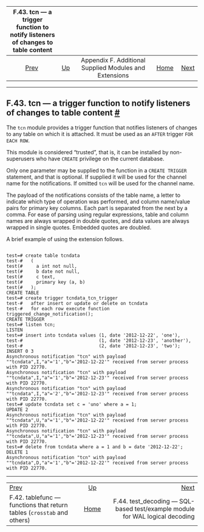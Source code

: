 <!--?xml version="1.0" encoding="UTF-8" standalone="no"?-->

|         F.43. tcn — a trigger function to notify listeners of changes to table content         |                                                                             |                                                        |                                                       |                                                                                                            |
| :--------------------------------------------------------------------------------------------: | :-------------------------------------------------------------------------- | :----------------------------------------------------: | ----------------------------------------------------: | ---------------------------------------------------------------------------------------------------------: |
| [Prev](tablefunc.html "F.42. tablefunc — functions that return tables (crosstab and others)")  | [Up](contrib.html "Appendix F. Additional Supplied Modules and Extensions") | Appendix F. Additional Supplied Modules and Extensions | [Home](index.html "PostgreSQL 17devel Documentation") |  [Next](test-decoding.html "F.44. test_decoding — SQL-based test/example module for WAL logical decoding") |

***

## F.43. tcn — a trigger function to notify listeners of changes to table content [#](#TCN)

[]()[]()

The `tcn` module provides a trigger function that notifies listeners of changes to any table on which it is attached. It must be used as an `AFTER` trigger `FOR EACH ROW`.

This module is considered “trusted”, that is, it can be installed by non-superusers who have `CREATE` privilege on the current database.

Only one parameter may be supplied to the function in a `CREATE TRIGGER` statement, and that is optional. If supplied it will be used for the channel name for the notifications. If omitted `tcn` will be used for the channel name.

The payload of the notifications consists of the table name, a letter to indicate which type of operation was performed, and column name/value pairs for primary key columns. Each part is separated from the next by a comma. For ease of parsing using regular expressions, table and column names are always wrapped in double quotes, and data values are always wrapped in single quotes. Embedded quotes are doubled.

A brief example of using the extension follows.

```

test=# create table tcndata
test-#   (
test(#     a int not null,
test(#     b date not null,
test(#     c text,
test(#     primary key (a, b)
test(#   );
CREATE TABLE
test=# create trigger tcndata_tcn_trigger
test-#   after insert or update or delete on tcndata
test-#   for each row execute function triggered_change_notification();
CREATE TRIGGER
test=# listen tcn;
LISTEN
test=# insert into tcndata values (1, date '2012-12-22', 'one'),
test-#                            (1, date '2012-12-23', 'another'),
test-#                            (2, date '2012-12-23', 'two');
INSERT 0 3
Asynchronous notification "tcn" with payload ""tcndata",I,"a"='1',"b"='2012-12-22'" received from server process with PID 22770.
Asynchronous notification "tcn" with payload ""tcndata",I,"a"='1',"b"='2012-12-23'" received from server process with PID 22770.
Asynchronous notification "tcn" with payload ""tcndata",I,"a"='2',"b"='2012-12-23'" received from server process with PID 22770.
test=# update tcndata set c = 'uno' where a = 1;
UPDATE 2
Asynchronous notification "tcn" with payload ""tcndata",U,"a"='1',"b"='2012-12-22'" received from server process with PID 22770.
Asynchronous notification "tcn" with payload ""tcndata",U,"a"='1',"b"='2012-12-23'" received from server process with PID 22770.
test=# delete from tcndata where a = 1 and b = date '2012-12-22';
DELETE 1
Asynchronous notification "tcn" with payload ""tcndata",D,"a"='1',"b"='2012-12-22'" received from server process with PID 22770.
```

***

|                                                                                                |                                                                             |                                                                                                            |
| :--------------------------------------------------------------------------------------------- | :-------------------------------------------------------------------------: | ---------------------------------------------------------------------------------------------------------: |
| [Prev](tablefunc.html "F.42. tablefunc — functions that return tables (crosstab and others)")  | [Up](contrib.html "Appendix F. Additional Supplied Modules and Extensions") |  [Next](test-decoding.html "F.44. test_decoding — SQL-based test/example module for WAL logical decoding") |
| F.42. tablefunc — functions that return tables (`crosstab` and others)                         |            [Home](index.html "PostgreSQL 17devel Documentation")            |                              F.44. test\_decoding — SQL-based test/example module for WAL logical decoding |
